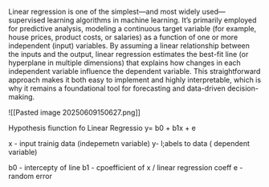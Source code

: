 Linear regression is one of the simplest—and most widely used—supervised learning algorithms in machine learning. It’s primarily employed for predictive analysis, modeling a continuous target variable (for example, house prices, product costs, or salaries) as a function of one or more independent (input) variables. By assuming a linear relationship between the inputs and the output, linear regression estimates the best-fit line (or hyperplane in multiple dimensions) that explains how changes in each independent variable influence the dependent variable. This straightforward approach makes it both easy to implement and highly interpretable, which is why it remains a foundational tool for forecasting and data-driven decision-making.

![[Pasted image 20250609150627.png]]

Hypothesis fiunction fo Linear Regressio 
y= b0 + b1x + e

x - input trainig data (indepemetn variable)
y- l;abels to data ( dependent variable)

b0 - intercepty of line
b1 - cpoefficient of x / linear regression coeff
e - random error